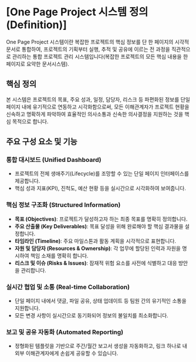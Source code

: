 # [One Page Project 시스템 정의 (Definition)]

One Page Project 시스템이란 복잡한 프로젝트의 핵심 정보를 단 한 페이지의 시각적 문서로 통합하여, 프로젝트의 기획부터 실행, 추적 및 공유에 이르는 전 과정을 직관적으로 관리하는 통합 프로젝트 관리 시스템입니다(복잡한 프로젝트의 모든 핵심 내용을 한 페이지로 요약한 문서시스템).

## 핵심 정의
본 시스템은 프로젝트의 목표, 주요 성과, 일정, 담당자, 리스크 등 파편화된 정보를 단일 페이지 내에 유기적으로 연동하고 시각화함으로써, 모든 이해관계자가 프로젝트 현황을 신속하고 명확하게 파악하여 효율적인 의사소통과 신속한 의사결정을 지원하는 것을 핵심 목적으로 합니다.

## 주요 구성 요소 및 기능

### 통합 대시보드 (Unified Dashboard)
- 프로젝트의 전체 생애주기(Lifecycle)를 조망할 수 있는 단일 페이지 인터페이스를 제공합니다.
- 핵심 성과 지표(KPI), 진척도, 예산 현황 등을 실시간으로 시각화하여 보여줍니다.

### 핵심 정보 구조화 (Structured Information)
- **목표 (Objectives)**: 프로젝트가 달성하고자 하는 최종 목표를 명확히 정의합니다.
- **주요 산출물 (Key Deliverables)**: 목표 달성을 위해 완료해야 할 핵심 결과물을 설정합니다.
- **타임라인 (Timeline)**: 주요 마일스톤과 활동 계획을 시각적으로 표현합니다.
- **자원 및 담당자 (Resources & Ownership)**: 각 업무에 할당된 인력과 자원을 명시하여 책임 소재를 명확히 합니다.
- **리스크 및 이슈 (Risks & Issues)**: 잠재적 위험 요소를 사전에 식별하고 대응 방안을 관리합니다.

### 실시간 협업 및 소통 (Real-time Collaboration)
- 단일 페이지 내에서 댓글, 파일 공유, 상태 업데이트 등 팀원 간의 유기적인 소통을 지원합니다.
- 모든 변경 사항이 실시간으로 동기화되어 정보의 불일치를 최소화합니다.

### 보고 및 공유 자동화 (Automated Reporting)
- 정형화된 템플릿을 기반으로 주간/월간 보고서 생성을 자동화하고, 링크 하나로 내외부 이해관계자에게 손쉽게 공유할 수 있습니다.


